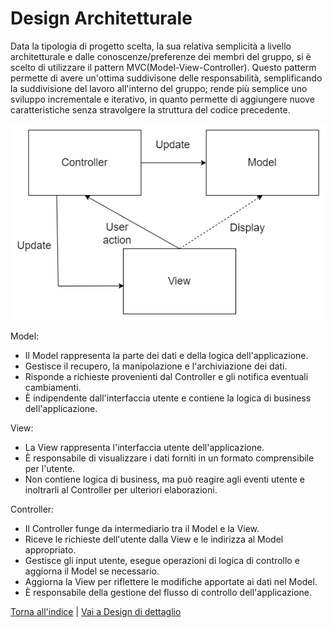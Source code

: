 # Design Architetturale

Data la tipologia di progetto scelta, la sua relativa semplicità a livello architetturale e dalle conoscenze/preferenze dei membri del gruppo, si è scelto di utilizzare il pattern MVC(Model-View-Controller).
Questo patterm permette di avere un'ottima suddivisone delle responsabilità, semplificando la suddivisione del lavoro all'interno del gruppo; rende più semplice uno sviluppo incrementale e iterativo, in quanto permette di aggiungere nuove caratteristiche senza stravolgere la struttura del codice precedente.    

<p align="center">
  <img src="../Images/MVC.png" alt="Struttura pattern MVC"/>
</p>

Model:

- Il Model rappresenta la parte dei dati e della logica dell'applicazione.
- Gestisce il recupero, la manipolazione e l'archiviazione dei dati.
- Risponde a richieste provenienti dal Controller e gli notifica eventuali cambiamenti.
- È indipendente dall'interfaccia utente e contiene la logica di business dell'applicazione.

View:

- La View rappresenta l'interfaccia utente dell'applicazione.
- È responsabile di visualizzare i dati forniti in un formato comprensibile per l'utente.
- Non contiene logica di business, ma può reagire agli eventi utente e inoltrarli al Controller per ulteriori elaborazioni.

Controller:

- Il Controller funge da intermediario tra il Model e la View.
- Riceve le richieste dell'utente dalla View e le indirizza al Model appropriato.
- Gestisce gli input utente, esegue operazioni di logica di controllo e aggiorna il Model se necessario.
- Aggiorna la View per riflettere le modifiche apportate ai dati nel Model.
- È responsabile della gestione del flusso di controllo dell'applicazione.

[Torna all'indice](../index.md) | [Vai a Design di dettaglio](../05-detailed-design/report.md)
